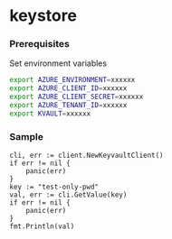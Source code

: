 # keystore

### Prerequisites

Set environment variables

```bash
export AZURE_ENVIRONMENT=xxxxxx
export AZURE_CLIENT_ID=xxxxxx
export AZURE_CLIENT_SECRET=xxxxxx
export AZURE_TENANT_ID=xxxxxx
export KVAULT=xxxxxx
```

### Sample

```
cli, err := client.NewKeyvaultClient()
if err != nil {
    panic(err)
}
key := "test-only-pwd"
val, err := cli.GetValue(key)
if err != nil {
    panic(err)
}
fmt.Println(val)
```
